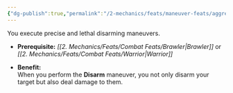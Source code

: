 ```yaml
---
{"dg-publish":true,"permalink":"/2-mechanics/feats/maneuver-feats/aggressive-disarm/","noteIcon":""}
---
```


You execute precise and lethal disarming maneuvers.

- **Prerequisite:** _[[2. Mechanics/Feats/Combat Feats/Brawler\|Brawler]]_ or _[[2. Mechanics/Feats/Combat Feats/Warrior\|Warrior]]_
    
- **Benefit:**  
    When you perform the **Disarm** maneuver, you not only disarm your target but also deal damage to them.